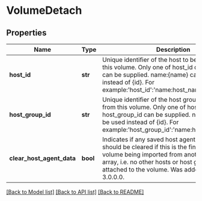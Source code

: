 # VolumeDetach

## Properties
Name | Type | Description | Notes
------------ | ------------- | ------------- | -------------
**host_id** | **str** | Unique identifier of the host to be detached from this volume. Only one of host_id or host_group_id can be supplied. name:{name} can be used instead of {id}. For example:&#39;host_id&#39;:&#39;name:host_name&#39; | [optional] 
**host_group_id** | **str** | Unique identifier of the host group to be detached from this volume. Only one of host_id or host_group_id can be supplied. name:{name} can be used instead of {id}. For example:&#39;host_group_id&#39;:&#39;name:host_group_name&#39; | [optional] 
**clear_host_agent_data** | **bool** | Indicates if any saved host agent metadata should be cleared if this is the final detach of a volume being imported from another storage array, i.e. no other hosts or host groups are attached to the volume. Was added in version 3.0.0.0. | [optional] [default to False]

[[Back to Model list]](../README.md#documentation-for-models) [[Back to API list]](../README.md#documentation-for-api-endpoints) [[Back to README]](../README.md)


